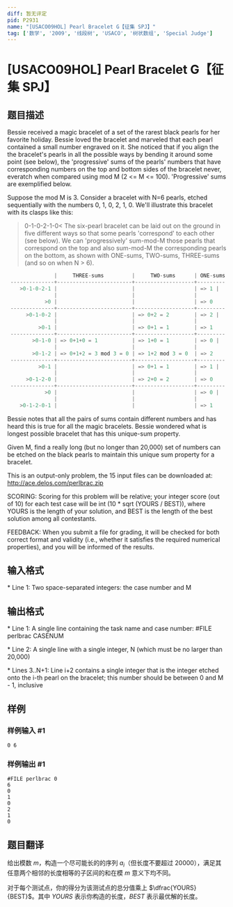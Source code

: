 ```yaml
---
diff: 暂无评定
pid: P2931
name: "[USACO09HOL] Pearl Bracelet G【征集 SPJ】"
tag: ['数学', '2009', '线段树', 'USACO', '树状数组', 'Special Judge']
---
```

# [USACO09HOL] Pearl Bracelet G【征集 SPJ】
## 题目描述

Bessie received a magic bracelet of a set of the rarest black pearls for her favorite holiday. Bessie loved the bracelet and marveled that each pearl contained a small number engraved on it. She noticed that if you align the the bracelet's pearls in all the possible ways by bending it around some point (see below), the 'progressive' sums of the pearls' numbers that have corresponding numbers on the top and bottom sides of the bracelet never, everatch when compared using mod M (2 <= M <= 100). 'Progressive' sums are exemplified below.

Suppose the mod M is 3. Consider a bracelet with N=6 pearls, etched sequentially with the numbers 0, 1, 0, 2, 1, 0. We'll illustrate this bracelet with its clasps like this:

>0-1-0-2-1-0< 
The six-pearl bracelet can be laid out on the ground in five different ways so that some pearls 'correspond' to each other (see below). We can 'progressively' sum-mod-M those pearls that correspond on the top and also sum-mod-M the corresponding pearls on the bottom, as shown with ONE-sums, TWO-sums, THREE-sums (and so on when N > 6).

```cpp
               |     THREE-sums         |     TWO-sums      | ONE-sums
 --------------+------------------------+-------------------+--------- 
    >0-1-0-2-1 |                        |                   | => 1 |
               |                        |                   | 
            >0 |                        |                   | => 0 
 --------------+------------------------+-------------------+--------- 
      >0-1-0-2 |                        | => 0+2 = 2        | => 2 | 
               |                        |                   | 
          >0-1 |                        | => 0+1 = 1        | => 1 
 --------------+------------------------+-------------------+--------- 
        >0-1-0 | => 0+1+0 = 1           | => 1+0 = 1        | => 0 | 
               |                        |                   | 
        >0-1-2 | => 0+1+2 = 3 mod 3 = 0 | => 1+2 mod 3 = 0  | => 2 
 --------------+------------------------+-------------------+--------- 
          >0-1 |                        | => 0+1 = 1        | => 1 | 
               |                        |                   | 
      >0-1-2-0 |                        | => 2+0 = 2        | => 0 
 --------------+------------------------+-------------------+--------- 
            >0 |                        |                   | => 0 | 
               |                        |                   | 
    >0-1-2-0-1 |                        |                   | => 1 
```



Bessie notes that all the pairs of sums contain different numbers and has heard this is true for all the magic bracelets. Bessie wondered what is longest possible bracelet that has this unique-sum property.

Given M, find a really long (but no longer than 20,000) set of numbers can be etched on the black pearls to maintain this unique sum property for a bracelet.

This is an output-only problem, the 15 input files can be downloaded at: http://ace.delos.com/perlbrac.zip

SCORING: Scoring for this problem will be relative; your integer score (out of 10) for each test case will be int (10 \* sqrt (YOURS / BEST)), where YOURS is the length of your solution, and BEST is the length of the best solution among all contestants.

FEEDBACK: When you submit a file for grading, it will be checked for both correct format and validity (i.e., whether it satisfies the required numerical properties), and you will be informed of the results.

## 输入格式

\* Line 1: Two space-separated integers: the case number and M

## 输出格式

\* Line 1: A single line containing the task name and case number: #FILE perlbrac CASENUM

\* Line 2: A single line with a single integer, N (which must be no larger than 20,000)

\* Lines 3..N+1: Line i+2 contains a single integer that is the integer etched onto the i-th pearl on the bracelet; this number should be between 0 and M - 1, inclusive

## 样例

### 样例输入 #1
```
0 6 

```
### 样例输出 #1
```
#FILE perlbrac 0 
6 
0 
1 
0 
2 
1 
0 

```
## 题目翻译

给出模数 $m$，构造一个尽可能长的的序列 $a_i$（但长度不要超过 $20000$），满足其任意两个相邻的长度相等的子区间的和在模 $m$ 意义下均不同。

对于每个测试点，你的得分为该测试点的总分值乘上 $\dfrac{YOURS}{BEST}$。其中 $YOURS$ 表示你构造的长度，$BEST$ 表示最优解的长度。

